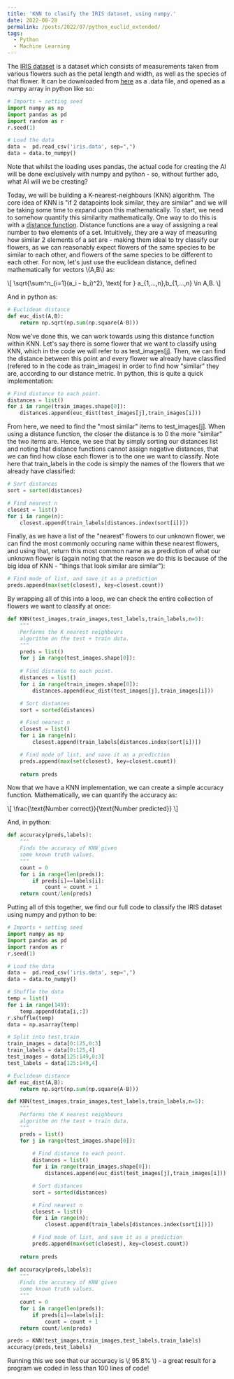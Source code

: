 ```yaml
---
title: 'KNN to clasify the IRIS dataset, using numpy.'
date: 2022-08-28
permalink: /posts/2022/07/python_euclid_extended/
tags:
  - Python
  - Machine Learning
---
```


The [IRIS dataset](https://archive.ics.uci.edu/ml/datasets/iris) is a dataset which consists of measurements taken from various flowers such as
the petal length and width, as well as the species of that flower. It can be downloaded from [here](https://archive.ics.uci.edu/ml/machine-learning-databases/iris/) as a .data file, and opened as a numpy array in python like so:

```python
# Imports + setting seed
import numpy as np
import pandas as pd
import random as r
r.seed(1)

# Load the data
data =  pd.read_csv('iris.data', sep=",")
data = data.to_numpy()  
```

Note that whilst the loading uses pandas, the actual code for creating the AI will be done exclusively with numpy and python - so, without further ado, what AI will we be creating?

Today, we will be building a K-nearest-neighbours (KNN) algorithm. The core idea of KNN is "if 2 datapoints look similar, they are similar" and we will be taking some time to expand upon this mathematically. To start, we need to somehow quantify this similarity mathematically. One way to do this is with a [distance function](https://en.wikipedia.org/wiki/Metric_(mathematics)). Distance functions are a way of assigning a real number to two elements of a set. Intuitively, they are a way of measuring how similar 2 elements of a set are - making them ideal to try classify our flowers, as we can reasonably expect flowers of the same species to be similar to each other, and flowers of the same species to be different to each other. For now, let's just use the euclidean distance, defined mathematically for vectors \\(A,B\\) as:

\\[ \sqrt{\sum^n_{i=1}(a_i - b_i)^2}, \text{ for } a_{1,...,n},b_{1,...,n} \in A,B. \\]

And in python as:

```python
# Euclidean distance
def euc_dist(A,B):
    return np.sqrt(np.sum(np.square(A-B)))
```

Now we've done this, we can work towards using this distance function within KNN. Let's say there is some flower that we want to classify using KNN, which in the code we will refer to as test_images[j]. Then, we can find the distance between this point and every flower we already have classified (refered to in the code as train_images) in order to find how "similar" they are, according to our distance metric. In python, this is quite a quick implementation:

```python
# Find distance to each point.
distances = list()
for i in range(train_images.shape[0]):
    distances.append(euc_dist(test_images[j],train_images[i]))
```

From here, we need to find the "most similar" items to test_images[j]. When using a distance function, the closer the distance is to 0 the more "similar" the two items are. Hence, we see that by simply sorting our distances list and noting that distance functions cannot assign negative distances, that we can find how close each flower is to the one we want to classify. Note here that train_labels in the code is simply the names of the flowers that we already have classified:

```python
# Sort distances
sort = sorted(distances)

# Find nearest n
closest = list()
for i in range(n):
    closest.append(train_labels[distances.index(sort[i])])
```

Finally, as we have a list of the "nearest" flowers to our unknown flower, we can find the most commonly occuring name within these nearest flowers, and using that, return this most common name as a prediction of what our unknown flower is (again noting that the reason we do this is because of the big idea of KNN - "things that look similar are similar"):

```python
# Find mode of list, and save it as a prediction
preds.append(max(set(closest), key=closest.count))
```

By wrapping all of this into a loop, we can check the entire collection of flowers we want to classify at once:

```python
def KNN(test_images,train_images,test_labels,train_labels,n=5):
    """
    Performs the K nearest neighbours
    algorithm on the test + train data.
    """
    preds = list()
    for j in range(test_images.shape[0]):
        
    # Find distance to each point.
    distances = list()
    for i in range(train_images.shape[0]):
        distances.append(euc_dist(test_images[j],train_images[i]))

    # Sort distances
    sort = sorted(distances)

    # Find nearest n
    closest = list()
    for i in range(n):
        closest.append(train_labels[distances.index(sort[i])])

    # Find mode of list, and save it as a prediction
    preds.append(max(set(closest), key=closest.count))
        
    return preds
```

Now that we have a KNN implementation, we can create a simple accuracy function. Mathematically, we can quantify the accuracy as:

\\[ \frac{\text{Number correct}}{\text{Number predicted}} \\]

And, in python:

```python
def accuracy(preds,labels):
    """
    Finds the accuracy of KNN given
    some known truth values.
    """
    count = 0
    for i in range(len(preds)):
        if preds[i]==labels[i]:
            count = count + 1
    return count/len(preds)
```

Putting all of this together, we find our full code to classify the IRIS dataset using numpy and python to be:

```python
# Imports + setting seed
import numpy as np
import pandas as pd
import random as r
r.seed(1)

# Load the data
data =  pd.read_csv('iris.data', sep=",")
data = data.to_numpy()

# Shuffle the data
temp = list()
for i in range(149):
    temp.append(data[i,:])
r.shuffle(temp)
data = np.asarray(temp)

# Split into test,train
train_images = data[0:125,0:3]
train_labels = data[0:125,4]
test_images = data[125:149,0:3]
test_labels = data[125:149,4]

# Euclidean distance
def euc_dist(A,B):
    return np.sqrt(np.sum(np.square(A-B)))

def KNN(test_images,train_images,test_labels,train_labels,n=5):
    """
    Performs the K nearest neighbours
    algorithm on the test + train data.
    """
    preds = list()
    for j in range(test_images.shape[0]):
        
        # Find distance to each point.
        distances = list()
        for i in range(train_images.shape[0]):
            distances.append(euc_dist(test_images[j],train_images[i]))

        # Sort distances
        sort = sorted(distances)

        # Find nearest n
        closest = list()
        for i in range(n):
            closest.append(train_labels[distances.index(sort[i])])

        # Find mode of list, and save it as a prediction
        preds.append(max(set(closest), key=closest.count))
        
    return preds

def accuracy(preds,labels):
    """
    Finds the accuracy of KNN given
    some known truth values.
    """
    count = 0
    for i in range(len(preds)):
        if preds[i]==labels[i]:
            count = count + 1
    return count/len(preds)

preds = KNN(test_images,train_images,test_labels,train_labels)
accuracy(preds,test_labels)
```
Running this we see that our accuracy is \\( 95.8\% \\) - a great result for a program we coded in less than 100 lines of code!
